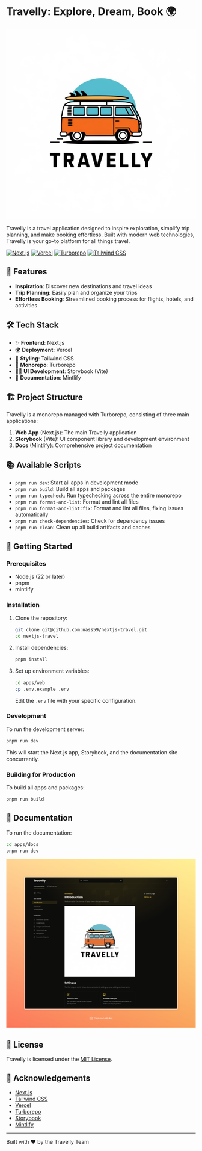 # Travelly: Explore, Dream, Book 🌍

![Travelly Logo](static/hero.jpg)

Travelly is a travel application designed to inspire exploration, simplify trip planning, and make booking effortless. Built with modern web technologies, Travelly is your go-to platform for all things travel.

[![Next.js](https://img.shields.io/badge/Next.js-000000?style=for-the-badge&logo=next.js&logoColor=white)](https://nextjs.org/)
[![Vercel](https://img.shields.io/badge/Vercel-000000?style=for-the-badge&logo=vercel&logoColor=white)](https://vercel.com/)
[![Turborepo](https://img.shields.io/badge/Turborepo-EF4444?style=for-the-badge&logo=turborepo&logoColor=white)](https://turbo.build/)
[![Tailwind CSS](https://img.shields.io/badge/Tailwind_CSS-38B2AC?style=for-the-badge&logo=tailwind-css&logoColor=white)](https://tailwindcss.com/)

## 🚀 Features

- **Inspiration**: Discover new destinations and travel ideas
- **Trip Planning**: Easily plan and organize your trips
- **Effortless Booking**: Streamlined booking process for flights, hotels, and activities

## 🛠️ Tech Stack

- ✨ **Frontend**: Next.js
- 🌍 **Deployment**: Vercel
- 🎨 **Styling**: Tailwind CSS
- 🚀 **Monorepo**: Turborepo
- 👨‍🎨 **UI Development**: Storybook (Vite)
- 🍵 **Documentation**: Mintlify

## 🏗️ Project Structure

Travelly is a monorepo managed with Turborepo, consisting of three main applications:

1. **Web App** (Next.js): The main Travelly application
2. **Storybook** (Vite): UI component library and development environment
3. **Docs** (Mintlify): Comprehensive project documentation

## 📚 Available Scripts

- `pnpm run dev`: Start all apps in development mode
- `pnpm run build`: Build all apps and packages
- `pnpm run typecheck`: Run typechecking across the entire monorepo
- `pnpm run format-and-lint`: Format and lint all files
- `pnpm run format-and-lint:fix`: Format and lint all files, fixing issues automatically
- `pnpm run check-dependencies`: Check for dependency issues
- `pnpm run clean`: Clean up all build artifacts and caches

## 🚦 Getting Started

### Prerequisites

- Node.js (22 or later)
- pnpm
- mintlify

### Installation

1. Clone the repository:

   ```bash
   git clone git@github.com:nass59/nextjs-travel.git
   cd nextjs-travel
   ```

2. Install dependencies:

   ```bash
   pnpm install
   ```

3. Set up environment variables:
   ```bash
   cd apps/web
   cp .env.example .env
   ```
   Edit the `.env` file with your specific configuration.

### Development

To run the development server:

```bash
pnpm run dev
```

This will start the Next.js app, Storybook, and the documentation site concurrently.

### Building for Production

To build all apps and packages:

```bash
pnpm run build
```

## 📖 Documentation

To run the documentation:

```bash
cd apps/docs
pnpm run dev
```

![Travelly Logo](static/doc.jpeg)

## 📝 License

Travelly is licensed under the [MIT License](LICENSE).

## 🙏 Acknowledgements

- [Next.js](https://nextjs.org/)
- [Tailwind CSS](https://tailwindcss.com/)
- [Vercel](https://vercel.com/)
- [Turborepo](https://turbo.build/)
- [Storybook](https://storybook.js.org/)
- [Mintlify](https://mintlify.com/)

---

Built with ❤️ by the Travelly Team
